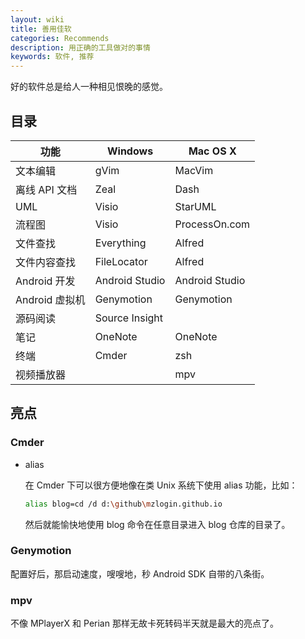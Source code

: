 ```yaml
---
layout: wiki
title: 善用佳软
categories: Recommends
description: 用正确的工具做对的事情
keywords: 软件, 推荐
---
```


好的软件总是给人一种相见恨晚的感觉。

## 目录

| 功能           | Windows        | Mac OS X       |
|----------------|----------------|----------------|
| 文本编辑       | gVim           | MacVim         |
| 离线 API 文档  | Zeal           | Dash           |
| UML            | Visio          | StarUML        |
| 流程图         | Visio          | ProcessOn.com  |
| 文件查找       | Everything     | Alfred         |
| 文件内容查找   | FileLocator    | Alfred         |
| Android 开发   | Android Studio | Android Studio |
| Android 虚拟机 | Genymotion     | Genymotion     |
| 源码阅读       | Source Insight |                |
| 笔记           | OneNote        | OneNote        |
| 终端           | Cmder          | zsh            |
| 视频播放器     |                | mpv            |

## 亮点

### Cmder

* alias

  在 Cmder 下可以很方便地像在类 Unix 系统下使用 alias 功能，比如：

  ```sh
  alias blog=cd /d d:\github\mzlogin.github.io
  ```

  然后就能愉快地使用 blog 命令在任意目录进入 blog 仓库的目录了。

### Genymotion

配置好后，那启动速度，嗖嗖地，秒 Android SDK 自带的八条街。

### mpv

不像 MPlayerX 和 Perian 那样无故卡死转码半天就是最大的亮点了。
